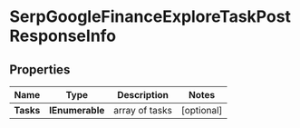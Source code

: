 # SerpGoogleFinanceExploreTaskPostResponseInfo


## Properties

| Name | Type | Description | Notes |
|------------ | ------------- | ------------- | -------------|
**Tasks** | **IEnumerable<SerpGoogleFinanceExploreTaskPostTaskInfo>** | array of tasks |[optional]|